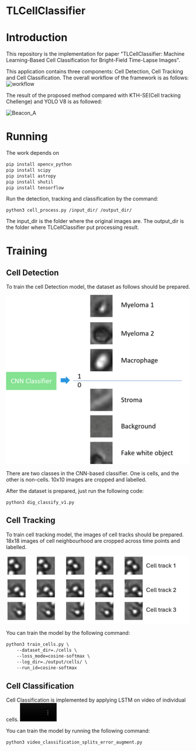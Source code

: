# TLCellClassifier

# Introduction
This repository is the implementation for paper "TLCellClassifier: Machine Learning-Based Cell Classification for Bright-Field Time-Lapse Images".

This application contains three components: Cell Detection, Cell Tracking and Cell Classification.
The overall workflow of the framework is as follows:
![workflow](https://github.com/QibingJiang/cell_classification_ml/assets/63761274/cfb8c053-0bf1-4afb-942b-cdca2e66070e)

The result of the proposed method compared with KTH-SE\(Cell tracking Chellenge\) and YOLO V8 is as followed:

![Beacon_A](https://github.com/QibingJiang/cell_classification_ml/assets/63761274/3282ad40-496c-46cb-a4a8-7750ac17ef3e)

# Running
The work depends on 
```
pip install opencv_python
pip install scipy
pip install astropy
pip install shutil
pip install tensorflow
```
Run the detection, tracking and classification by the command:
```
python3 cell_process.py /input_dir/ /output_dir/
```
The input_dir is the folder where the original images are. The output_dir is the folder where TLCellClassifier put processing result.

# Training
## Cell Detection
To train the cell Detection model, the dataset as follows should be prepared.


<img src="https://github.com/compbiolabucf/TLCellClassifier/blob/main/assets/detection.png" width="500">

There are two classes in the CNN-based classifier. One is cells, and the other is non-cells. 10x10 images are cropped and labelled.

After the dataset is prepared, just run the following code:

```
python3 dig_classify_v1.py
```

## Cell Tracking
To train cell tracking model, the images of cell tracks should be prepared. 18x18 images of cell neighbourhood are cropped across time points and labelled.

<img src="https://github.com/compbiolabucf/TLCellClassifier/blob/main/assets/Tracking.png" width="500">

You can train the model by the following command:
```
python3 train_cells.py \
    --dataset_dir=./cells \
    --loss_mode=cosine-softmax \
    --log_dir=./output/cells/ \
    --run_id=cosine-softmax
```

## Cell Classification
Cell Classification is implemented by applying LSTM on video of individual cells.
<video src="https://github.com/compbiolabucf/TLCellClassifier/blob/main/assets/Media1.avi" width="100" controls></video>

You can train the model by running the following command:
```
python3 video_classification_splits_error_augment.py
```
